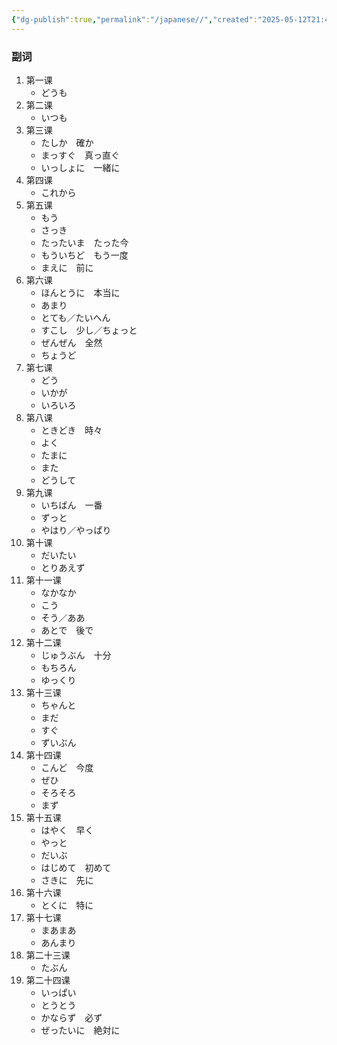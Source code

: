 ```yaml
---
{"dg-publish":true,"permalink":"/japanese//","created":"2025-05-12T21:48:25.303+08:00","updated":"2025-05-12T23:18:35.073+08:00"}
---
```


### 副词
1. 第一课
	- どうも
2. 第二课
	- いつも
3. 第三课
	- たしか　確か
	- まっすぐ　真っ直ぐ
	- いっしょに　一緒に
4. 第四课
	- これから
5. 第五课
	- もう
	- さっき
	- たったいま　たった今
	- もういちど　もう一度
	- まえに　前に
6. 第六课
	- ほんとうに　本当に
	- あまり
	- とても／たいへん
	- すこし　少し／ちょっと
	- ぜんぜん　全然
	- ちょうど
7. 第七课
	- どう
	- いかが
	- いろいろ
8. 第八课
	- ときどき　時々
	- よく
	- たまに
	- また
	- どうして
9. 第九课
	- いちばん　一番
	- ずっと
	- やはり／やっぱり
10. 第十课
	- だいたい
    - とりあえず
11. 第十一课
	- なかなか
    - こう
    - そう／ああ
    - あとで　後で
12. 第十二课
	- じゅうぶん　十分
    - もちろん
    - ゆっくり
13. 第十三课
	- ちゃんと
    - まだ
    - すぐ
    - ずいぶん
14. 第十四课
	- こんど　今度
    - ぜひ
    - そろそろ
    - まず
15. 第十五课
	- はやく　早く
    - やっと
    - だいぶ
    - はじめて　初めて
    - さきに　先に
16. 第十六课
	- とくに　特に
17. 第十七课
	- まあまあ
    - あんまり
18. 第二十三课
	- たぶん
19. 第二十四课
	- いっぱい
    - とうとう
    - かならず　必ず
    - ぜったいに　絶対に
